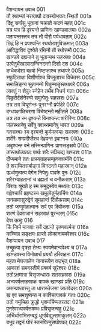 वैशम्पायन उवाच	001  
तौ रथाभ्यां नरव्याघ्रौ दावस्योभयतः स्थितौ	001a  
दिक्षु सर्वासु भूतानां चक्राते कदनं महत्	001c  
यत्र यत्र हि दृश्यन्ते प्राणिनः खाण्डवालयाः	002a  
पलायन्तस्तत्र तत्र तौ वीरौ पर्यधावताम्	002c  
छिद्रं हि न प्रपश्यन्ति रथयोराशुविक्रमात्	003a  
आविद्धाविव दृश्येते रथिनौ तौ रथोत्तमौ	003c  
खाण्डवे दह्यमाने तु भूतान्यथ सहस्रशः	004a  
उत्पेतुर्भैरवान्नादान्विनदन्तो दिशो दश	004c  
दग्धैकदेशा बहवो निष्टप्ताश्च तथापरे	005a  
स्फुटिताक्षा विशीर्णाश्च विप्लुताश्च विचेतसः	005c  
समालिङ्ग्य सुतानन्ये पितॄन्मातॄंस्तथापरे	006a  
त्यक्तुं न शेकुः स्नेहेन तथैव निधनं गताः	006c  
विकृतैर्दर्शनैरन्ये समुत्पेतुः सहस्रशः	007a  
तत्र तत्र विघूर्णन्तः पुनरग्नौ प्रपेदिरे	007c  
दग्धपक्षाक्षिचरणा विचेष्टन्तो महीतले	008a  
तत्र तत्र स्म दृश्यन्ते विनश्यन्तः शरीरिणः	008c  
जलस्थानेषु सर्वेषु क्वाथ्यमानेषु भारत	009a  
गतसत्त्वाः स्म दृश्यन्ते कूर्ममत्स्याः सहस्रशः	009c  
शरीरैः सम्प्रदीप्तैश्च देहवन्त इवाग्नयः	010a  
अदृश्यन्त वने तस्मिन्प्राणिनः प्राणसङ्क्षये	010c  
तांस्तथोत्पततः पार्थः शरैः सञ्छिद्य खण्डशः	011a  
दीप्यमाने ततः प्रास्यत्प्रहसन्कृष्णवर्त्मनि	011c  
ते शराचितसर्वाङ्गा विनदन्तो महारवान्	012a  
ऊर्ध्वमुत्पत्य वेगेन निपेतुः पावके पुनः	012c  
शरैरभ्याहतानां च दह्यतां च वनौकसाम्	013a  
विरावः श्रूयते ह स्म समुद्रस्येव मथ्यतः	013c  
वह्नेश्चापि प्रहृष्टस्य खमुत्पेतुर्महार्चिषः	014a  
जनयामासुरुद्वेगं सुमहान्तं दिवौकसाम्	014c  
ततो जग्मुर्महात्मानः सर्व एव दिवौकसः	015a  
शरणं देवराजानं सहस्राक्षं पुरन्दरम्	015c  
देवा ऊचुः	016  
किं न्विमे मानवाः सर्वे दह्यन्ते कृष्णवर्त्मना	016a  
कच्चिन्न सङ्क्षयः प्राप्तो लोकानाममरेश्वर	016c  
वैशम्पायन उवाच	017  
तच्छ्रुत्वा वृत्रहा तेभ्यः स्वयमेवान्ववेक्ष्य च	017a  
खाण्डवस्य विमोक्षार्थं प्रययौ हरिवाहनः	017c  
महता मेघजालेन नानारूपेण वज्रभृत्	018a  
आकाशं समवस्तीर्य प्रववर्ष सुरेश्वरः	018c  
ततोऽक्षमात्रा विसृजन्धाराः शतसहस्रशः	019a  
अभ्यवर्षत्सहस्राक्षः पावकं खाण्डवं प्रति	019c  
असम्प्राप्तास्तु ता धारास्तेजसा जातवेदसः	020a  
ख एव समशुष्यन्त न काश्चित्पावकं गताः	020c  
ततो नमुचिहा क्रुद्धो भृशमर्चिष्मतस्तदा	021a  
पुनरेवाभ्यवर्षत्तमम्भः प्रविसृजन्बहु	021c  
अर्चिर्धाराभिसम्बद्धं धूमविद्युत्समाकुलम्	022a  
बभूव तद्वनं घोरं स्तनयित्नुसघोषवत्	022c  
